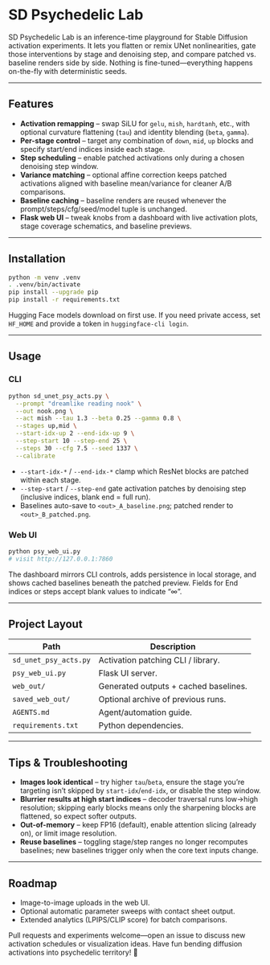 # SD Psychedelic Lab

SD Psychedelic Lab is an inference-time playground for Stable Diffusion activation experiments.  It lets you flatten or remix UNet nonlinearities, gate those interventions by stage and denoising step, and compare patched vs. baseline renders side by side.  Nothing is fine-tuned—everything happens on-the-fly with deterministic seeds.

---

## Features

- **Activation remapping** – swap SiLU for `gelu`, `mish`, `hardtanh`, etc., with optional curvature flattening (`tau`) and identity blending (`beta`, `gamma`).
- **Per-stage control** – target any combination of `down`, `mid`, `up` blocks and specify start/end indices inside each stage.
- **Step scheduling** – enable patched activations only during a chosen denoising step window.
- **Variance matching** – optional affine correction keeps patched activations aligned with baseline mean/variance for cleaner A/B comparisons.
- **Baseline caching** – baseline renders are reused whenever the prompt/steps/cfg/seed/model tuple is unchanged.
- **Flask web UI** – tweak knobs from a dashboard with live activation plots, stage coverage schematics, and baseline previews.

---

## Installation

```bash
python -m venv .venv
. .venv/bin/activate
pip install --upgrade pip
pip install -r requirements.txt
```

Hugging Face models download on first use.  If you need private access, set `HF_HOME` and provide a token in `huggingface-cli login`.

---

## Usage

### CLI

```bash
python sd_unet_psy_acts.py \
  --prompt "dreamlike reading nook" \
  --out nook.png \
  --act mish --tau 1.3 --beta 0.25 --gamma 0.8 \
  --stages up,mid \
  --start-idx-up 2 --end-idx-up 9 \
  --step-start 10 --step-end 25 \
  --steps 30 --cfg 7.5 --seed 1337 \
  --calibrate
```

- `--start-idx-*` / `--end-idx-*` clamp which ResNet blocks are patched within each stage.
- `--step-start` / `--step-end` gate activation patches by denoising step (inclusive indices, blank end = full run).
- Baselines auto-save to `<out>_A_baseline.png`; patched render to `<out>_B_patched.png`.

### Web UI

```bash
python psy_web_ui.py
# visit http://127.0.0.1:7860
```

The dashboard mirrors CLI controls, adds persistence in local storage, and shows cached baselines beneath the patched preview.  Fields for End indices or steps accept blank values to indicate “∞”.

---

## Project Layout

| Path | Description |
|------|-------------|
| `sd_unet_psy_acts.py` | Activation patching CLI / library. |
| `psy_web_ui.py` | Flask UI server. |
| `web_out/` | Generated outputs + cached baselines. |
| `saved_web_out/` | Optional archive of previous runs. |
| `AGENTS.md` | Agent/automation guide. |
| `requirements.txt` | Python dependencies. |

---

## Tips & Troubleshooting

- **Images look identical** – try higher `tau`/`beta`, ensure the stage you’re targeting isn’t skipped by `start-idx`/`end-idx`, or disable the step window.
- **Blurrier results at high start indices** – decoder traversal runs low→high resolution; skipping early blocks means only the sharpening blocks are flattened, so expect softer outputs.
- **Out-of-memory** – keep FP16 (default), enable attention slicing (already on), or limit image resolution.
- **Reuse baselines** – toggling stage/step ranges no longer recomputes baselines; new baselines trigger only when the core text inputs change.

---

## Roadmap

- Image-to-image uploads in the web UI.
- Optional automatic parameter sweeps with contact sheet output.
- Extended analytics (LPIPS/CLIP score) for batch comparisons.

Pull requests and experiments welcome—open an issue to discuss new activation schedules or visualization ideas.  Have fun bending diffusion activations into psychedelic territory! 🌈

